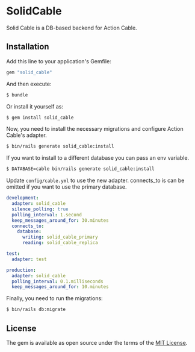 # SolidCable

Solid Cable is a DB-based backend for Action Cable.


## Installation
Add this line to your application's Gemfile:

```ruby
gem "solid_cable"
```

And then execute:
```bash
$ bundle
```

Or install it yourself as:
```bash
$ gem install solid_cable
```

Now, you need to install the necessary migrations and configure Action Cable's adapter.

```bash
$ bin/rails generate solid_cable:install
```

If you want to install to a different database you can pass an env variable.
```bash
$ DATABASE=cable bin/rails generate solid_cable:install
```

Update `config/cable.yml` to use the new adapter. connects_to is can be omitted
if you want to use the primary database.

```yaml
development:
  adapter: solid_cable
  silence_polling: true
  polling_interval: 1.second
  keep_messages_around_for: 30.minutes
  connects_to:
    database:
      writing: solid_cable_primary
      reading: solid_cable_replica

test:
  adapter: test

production:
  adapter: solid_cable
  polling_interval: 0.1.milliseconds
  keep_messages_around_for: 10.minutes
```

Finally, you need to run the migrations:

```bash
$ bin/rails db:migrate
```

## License
The gem is available as open source under the terms of the [MIT License](https://opensource.org/licenses/MIT).

